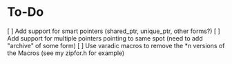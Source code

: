 To-Do
=====
[ ] Add support for smart pointers (shared_ptr, unique_ptr, other forms?)
[ ] Add support for multiple pointers pointing to same spot (need to add "archive" of some form)
[ ] Use varadic macros to remove the *n versions of the Macros (see my zipfor.h for example)
